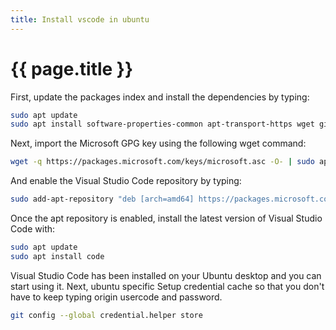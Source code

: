 ```yaml
---
title: Install vscode in ubuntu
---
```


# {{ page.title }}

First, update the packages index and install the dependencies by typing:
```bash
sudo apt update
sudo apt install software-properties-common apt-transport-https wget git
```
Next, import the Microsoft GPG key using the following wget command:
```bash
wget -q https://packages.microsoft.com/keys/microsoft.asc -O- | sudo apt-key add -
```

And enable the Visual Studio Code repository by typing:

```bash
sudo add-apt-repository "deb [arch=amd64] https://packages.microsoft.com/repos/vscode stable main"
```
Once the apt repository is enabled, install the latest version of Visual Studio Code with:
```bash
sudo apt update
sudo apt install code
```
Visual Studio Code has been installed on your Ubuntu desktop and you can start using it. Next, ubuntu specific Setup credential cache so that you don't have to keep typing origin usercode and password.

```bash
git config --global credential.helper store
```